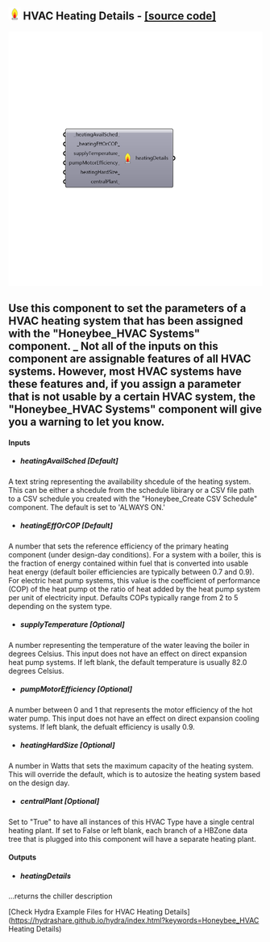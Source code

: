 ## ![](../../images/icons/HVAC_Heating_Details.png) HVAC Heating Details - [[source code]](https://github.com/ladybug-tools/honeybee-legacy/tree/master/src/Honeybee_HVAC%20Heating%20Details.py)

![](../../images/components/HVAC_Heating_Details.png)

Use this component to set the parameters of a HVAC heating system that has been assigned with the "Honeybee_HVAC Systems" component.
 _
 Not all of the inputs on this component are assignable features of all HVAC systems.  However, most HVAC systems have these features and, if you assign a parameter that is not usable by a certain HVAC system, the "Honeybee_HVAC Systems" component will give you a warning to let you know.
 -
 

#### Inputs
* ##### heatingAvailSched [Default]
A text string representing the availability shcedule of the heating system.  This can be either a shcedule from the schedule libirary or a CSV file path to a CSV schedule you created with the "Honeybee_Create CSV Schedule" component.  The default is set to 'ALWAYS ON.'
* ##### heatingEffOrCOP [Default]
A number that sets the reference efficiency of the primary heating component (under design-day conditions). For a system with a boiler, this is the fraction of energy contained within fuel that is converted into usable heat energy (default boiler efficiencies are typically between 0.7 and 0.9). For electric heat pump systems, this value is the coefficient of performance (COP) of the heat pump ot the ratio of heat added by the heat pump system per unit of electricity input. Defaults COPs typically range from 2 to 5 depending on the system type.
* ##### supplyTemperature [Optional]
A number representing the temperature of the water leaving the boiler in degrees Celsius.  This input does not have an effect on direct expansion heat pump systems.  If left blank, the default temperature is usually 82.0 degrees Celsius.
* ##### pumpMotorEfficiency [Optional]
A number between 0 and 1 that represents the motor efficiency of the hot water pump.  This input does not have an effect on direct expansion cooling systems.  If left blank, the defualt efficiency is usally 0.9.
* ##### heatingHardSize [Optional]
A number in Watts that sets the maximum capacity of the heating system.  This will override the default, which is to autosize the heating system based on the design day.
* ##### centralPlant [Optional]
Set to "True" to have all instances of this HVAC Type have a single central heating plant.  If set to False or left blank, each branch of a HBZone data tree that is plugged into this component will have a separate heating plant.

#### Outputs
* ##### heatingDetails
...returns the chiller description


[Check Hydra Example Files for HVAC Heating Details](https://hydrashare.github.io/hydra/index.html?keywords=Honeybee_HVAC Heating Details)